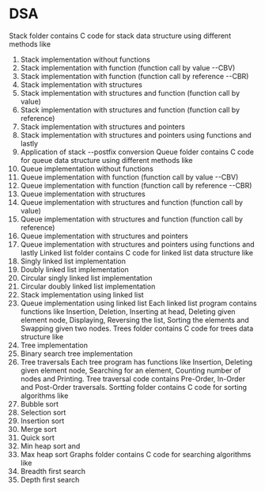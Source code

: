 # DSA
Stack folder contains C code for stack data structure using different methods like
1. Stack implementation without functions
2. Stack implementation with function (function call by value --CBV)
3. Stack implementation with function (function call by reference --CBR)
4. Stack implementation with structures
5. Stack implementation with structures and function (function call by value)
6. Stack implementation with structures and function (function call by reference)
7. Stack implementation with structures and pointers
8. Stack implementation with structures and pointers using functions and lastly 
9. Application of stack --postfix conversion
Queue folder contains C code for queue data structure using different methods like
1. Queue implementation without functions
2. Queue implementation with function (function call by value --CBV)
3. Queue implementation with function (function call by reference --CBR)
4. Queue implementation with structures
5. Queue implementation with structures and function (function call by value)
6. Queue implementation with structures and function (function call by reference)
7. Queue implementation with structures and pointers
8. Queue implementation with structures and pointers using functions and lastly 
Linked list folder contains C code for linked list data structure like 
1. Singly linked list implementation 
2. Doubly linked list implementation 
3. Circular singly linked list implementation 
4. Circular doubly linked list implementation 
5. Stack implementation using linked list
6. Queue implementation using linked list
Each linked list program contains functions like Insertion, Deletion, Inserting at head, Deleting given element node, Displaying, Reversing the list, Sorting the elements and Swapping given two nodes.
Trees folder contains C code for trees data structure like 
1. Tree implementation 
2. Binary search tree implementation 
3. Tree traversals 
Each tree program has functions like Insertion, Deleting given element node, Searching for an element, Counting number of nodes and Printing. Tree traversal code contains Pre-Order, In-Order and Post-Order traversals.
Sortting folder contains C code for sorting algorithms like 
1. Bubble sort  
2. Selection sort
3. Insertion sort
4. Merge sort
5. Quick sort
6. Min heap sort and
7. Max heap sort
Graphs folder contains C code for searching algorithms like 
1. Breadth first search 
2. Depth first search
